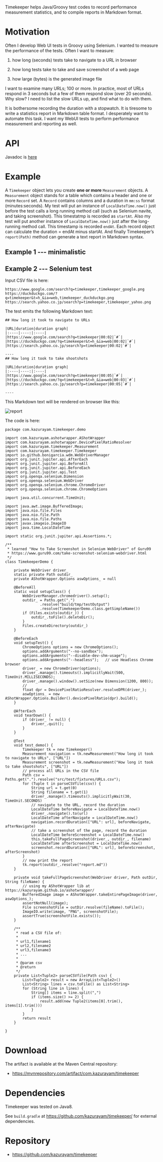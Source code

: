 Timekeeper helps Java/Groovy test codes to record performance measurement statistics, and to compile reports in Markdown format.

# Motivation

Often I develop Web UI tests in Groovy using Selenium. I wanted to measure the performance of the tests. Often I want to measure:

1.  how long (seconds) tests take to navigate to a URL in browser

2.  how long tests take to take and save screenshot of a web page

3.  how large (bytes) is the generated image file

I want to examine many URLs; 100 or more. In practice, most of URLs respond in 3 seconds but a few of them respond slow (over 20 seconds). Why slow? I need to list the slow URLs up, and find what to do with them.

It is bothersome recording the duration with a stopwatch. It is tiresome to write a statistics report in Markdown table format. I desperately want to automate this task. I want my WebUI tests to perform performance measurement and reporting as well.

# API

Javadoc is [here](./api/index.html)

# Example

A `Timekeeper` object lets you create **one or more** `Measurement` objects. A `Measurement` object stands for a table which contains a header and one or more `Record` set. A `Record` contains columns and a duration in `mm:ss` format (minutes:seconds). My test will put an instance of `LocalDateTime.now()` just before the test calls a long running method call (such as Selenium navite, and taking screenshot). This timestatmp is recorded as `startAt`. Also my test will put another instance of `LocalDateTime.now()` just after the long-running method call. This timestamp is recorded `endAt`. Each record object can calculate the duration = endAt minus startAt. And finally Timekeeper’s `report(Path)` method can generate a text report in Markdown syntax.

## Example 1 --- minimalistic

## Example 2 --- Selenium test

Input CSV file is here:

    https://www.google.com/search?q=timekeeper,timekeeper_google.png
    https://duckduckgo.com/?q=timekeeper&t=h_&ia=web,timekeeper_duckduckgo.png
    https://search.yahoo.co.jp/search?p=timekeeper,timekeeper_yahoo.png

The test emits the following Markdown text:

    ## How long it took to navigate to URLs

    |URL|duration|duration graph|
    |:----|----:|:----|
    |https://www.google.com/search?q=timekeeper|00:02|`#`|
    |https://duckduckgo.com/?q=timekeeper&t=h_&ia=web|00:02|`#`|
    |https://search.yahoo.co.jp/search?p=timekeeper|00:02|`#`|

    ----
    ## How long it took to take shootshots

    |URL|duration|duration graph|
    |:----|----:|:----|
    |https://www.google.com/search?q=timekeeper|00:05|`#`|
    |https://duckduckgo.com/?q=timekeeper&t=h_&ia=web|00:03|`#`|
    |https://search.yahoo.co.jp/search?p=timekeeper|00:05|`#`|

    ----

This Markdown text will be rendered on browser like this:

![report](images/report.png)

The code is here:

    package com.kazurayam.timekeeper.demo

    import com.kazurayam.ashotwrapper.AShotWrapper
    import com.kazurayam.ashotwrapper.DevicePixelRatioResolver
    import com.kazurayam.timekeeper.Measurement
    import com.kazurayam.timekeeper.Timekeeper
    import io.github.bonigarcia.wdm.WebDriverManager
    import org.junit.jupiter.api.AfterEach
    import org.junit.jupiter.api.BeforeAll
    import org.junit.jupiter.api.BeforeEach
    import org.junit.jupiter.api.Test
    import org.openqa.selenium.Dimension
    import org.openqa.selenium.WebDriver
    import org.openqa.selenium.chrome.ChromeDriver
    import org.openqa.selenium.chrome.ChromeOptions

    import java.util.concurrent.TimeUnit;

    import java.awt.image.BufferedImage;
    import java.nio.file.Files
    import java.nio.file.Path
    import java.nio.file.Paths
    import javax.imageio.ImageIO
    import java.time.LocalDateTime

    import static org.junit.jupiter.api.Assertions.*;

    /**
     * learned "How to Take Screenshot in Selenium WebDriver" of Guru99
     * https://www.guru99.com/take-screenshot-selenium-webdriver.html
     */
    class TimekeeperDemo {

        private WebDriver driver_
        static private Path outdir_
        private AShotWrapper.Options aswOptions_ = null

        @BeforeAll
        static void setupClass() {
            WebDriverManager.chromedriver().setup();
            outdir_ = Paths.get(".")
                    .resolve("build/tmp/testOutput")
                    .resolve(TimekeeperDemo.class.getSimpleName())
            if (Files.exists(outdir_)) {
                outdir_.toFile().deleteDir();
            }
            Files.createDirectory(outdir_)
        }

        @BeforeEach
        void setupTest() {
            ChromeOptions options = new ChromeOptions();
            options.addArguments("--no-sandbox");
            options.addArguments("--disable-dev-shm-usage");
            options.addArguments("--headless");   // use Headless Chrome browser
            driver_ = new ChromeDriver(options);
            driver_.manage().timeouts().implicitlyWait(500, TimeUnit.MILLISECONDS);
            driver_.manage().window().setSize(new Dimension(1200, 800));
            //
            float dpr = DevicePixelRatioResolver.resolveDPR(driver_);
            aswOptions_ = new AShotWrapper.Options.Builder().devicePixelRatio(dpr).build();
        }

        @AfterEach
        void tearDown() {
            if (driver_ != null) {
                driver_.quit();
            }
        }

        @Test
        void test_demo() {
            Timekeeper tk = new Timekeeper()
            Measurement navigation = tk.newMeasurement("How long it took to navigate to URLs", ["URL"])
            Measurement screenshot = tk.newMeasurement("How long it took to take shootshots", ["URL"])
            // process all URLs in the CSV file
            Path csv = Paths.get(".").resolve("src/test/fixtures/URLs.csv");
            for (Tuple t in parseCSVfile(csv)) {
                String url = t.get(0)
                String filename = t.get(1)
                driver_.manage().timeouts().implicitlyWait(30, TimeUnit.SECONDS)
                // navigate to the URL, record the duration
                LocalDateTime beforeNavigate = LocalDateTime.now()
                driver_.navigate().to(url)
                LocalDateTime afterNavigate = LocalDateTime.now()
                navigation.recordDuration(["URL": url], beforeNavigate, afterNavigate)
                // take a screenshot of the page, record the duration
                LocalDateTime beforeScreenshot = LocalDateTime.now()
                this.takeFullPageScreenshot(driver_, outdir_, filename)
                LocalDateTime afterScreenshot = LocalDateTime.now()
                screenshot.recordDuration(["URL": url], beforeScreenshot, afterScreenshot)
            }
            // now print the report
            tk.report(outdir_.resolve("report.md"))
        }

        private void takeFullPageScreenshot(WebDriver driver, Path outDir, String fileName) {
            // using my AShotWrapper lib at https://kazurayam.github.io/ashotwrapper/
            BufferedImage image = AShotWrapper.takeEntirePageImage(driver, aswOptions_);
            assertNotNull(image);
            File screenshotFile = outDir.resolve(fileName).toFile();
            ImageIO.write(image, "PNG", screenshotFile);
            assertTrue(screenshotFile.exists());
        }

        /**
         * read a CSV file of:
         *
         * url1,filename1
         * url2,filename2
         * url3,filename3
         * ...
         *
         * @param csv
         * @return
         */
        private List<Tuple2> parseCSVfile(Path csv) {
            List<Tuple2> result = new ArrayList<Tuple2>()
            List<String> lines = csv.toFile() as List<String>
            for (String line in lines) {
                String[] items = line.split(",")
                if (items.size() >= 2) {
                    result.add(new Tuple2(items[0].trim(), items[1].trim()))
                }
            }
            return result
        }

    }

# Download

The artifact is available at the Maven Central repository:

-   <https://mvnrepository.com/artifact/com.kazurayam/timekeeper>

# Dependencies

Timekeeper was tested on Java8.

See `build.gradle` at <https://github.com/kazurayam/timekeeper/> for external dependencies.

# Repository

-   <https://github.com/kazurayam/timekeeper>
